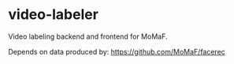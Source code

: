# video-labeler

Video labeling backend and frontend for MoMaF.

Depends on data produced by: https://github.com/MoMaF/facerec
